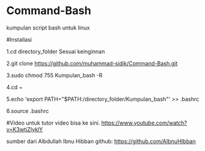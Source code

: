 # Command-Bash
kumpulan script bash untuk linux

#Installasi

1.cd directory_folder Sesuai keinginnan

2.git clone https://github.com/muhammad-sidik/Command-Bash.git

3.sudo chmod 755 Kumpulan_bash -R

4.cd ~

5.echo 'export PATH="$PATH:/directory_folder/Kumpulan_bash"' >> .bashrc

6.source .bashrc

#Video
untuk tutor video bisa ke sini.
https://www.youtube.com/watch?v=K3wtjZlyklY

sumber dari Albdullah Ibnu Hibban
github: https://github.com/AIbnuHIbban

